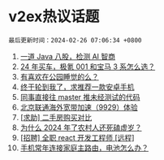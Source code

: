 # v2ex热议话题

`最后更新时间：2024-02-26 07:06:34 +0800`

1. [一道 Java 八股，检测 AI 智商](https://www.v2ex.com/t/1018215)
1. [24 年买车，极氪 001 和宝马 3 系怎么选？](https://www.v2ex.com/t/1018272)
1. [有喜欢在公园睡觉的么？](https://www.v2ex.com/t/1018219)
1. [终于轮到我了，求推荐一款安卓手机](https://www.v2ex.com/t/1018302)
1. [同事直接往 master 推未经测试的代码](https://www.v2ex.com/t/1018230)
1. [北京联通海外宽带加速（9929）体验](https://www.v2ex.com/t/1018226)
1. [[求助] 二手房购买对比](https://www.v2ex.com/t/1018251)
1. [为什么 2024 年了农村人还死磕虚岁？](https://www.v2ex.com/t/1018261)
1. [[招聘] 全职 react 开发工程师 [远程]](https://www.v2ex.com/t/1018248)
1. [手机常年连接家庭主路由，电池怎么办？](https://www.v2ex.com/t/1018262)

